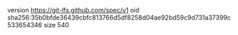 version https://git-lfs.github.com/spec/v1
oid sha256:35b0bfde36439cbfc813766d5df8258d04ae92bd59c9d731a37399c533654346
size 540
